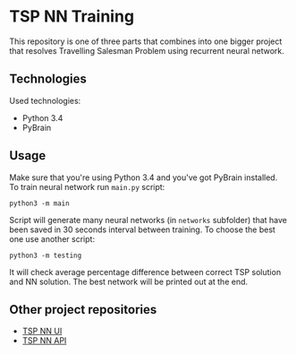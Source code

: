 # TSP NN Training
This repository is one of three parts that combines into one bigger project that resolves Travelling Salesman Problem using recurrent neural network.  

## Technologies
Used technologies:
- Python 3.4
- PyBrain

## Usage
Make sure that you're using Python 3.4 and you've got PyBrain installed.  
To train neural network run `main.py` script:
```
python3 -m main
```
Script will generate many neural networks (in `networks` subfolder) that have been saved in 30 seconds interval between training. To choose the best one use another script:
```
python3 -m testing
```
It will check average percentage difference between correct TSP solution and NN solution. The best network will be printed out at the end.

## Other project repositories
- [TSP NN UI](https://github.com/jpowie01/TSP-NN-UI)
- [TSP NN API](https://github.com/jpowie01/TSP-NN-API)
